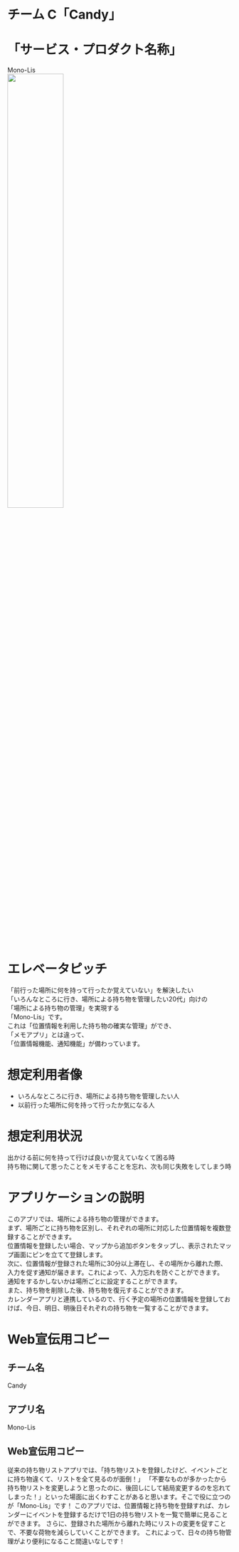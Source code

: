 # チーム C「Candy」

# 「サービス・プロダクト名称」
Mono-Lis<br>
<img src="https://user-images.githubusercontent.com/105332626/215001306-a7bf05b7-322b-4cde-9537-596e9fbb1801.png" width="50%">


# エレベータピッチ
「前行った場所に何を持って行ったか覚えていない」を解決したい<br>
「いろんなところに行き、場所による持ち物を管理したい20代」向けの<br>
「場所による持ち物の管理」を実現する<br>
「Mono-Lis」です。<br>
これは「位置情報を利用した持ち物の確実な管理」ができ、<br>
「メモアプリ」とは違って、<br>
「位置情報機能、通知機能」が備わっています。<br>


# 想定利用者像
- いろんなところに行き、場所による持ち物を管理したい人
- 以前行った場所に何を持って行ったか気になる人


# 想定利用状況
出かける前に何を持って行けば良いか覚えていなくて困る時<br>
持ち物に関して思ったことをメモすることを忘れ、次も同じ失敗をしてしまう時<br>

# アプリケーションの説明
このアプリでは、場所による持ち物の管理ができます。<br>
まず、場所ごとに持ち物を区別し、それぞれの場所に対応した位置情報を複数登録することができます。<br>
位置情報を登録したい場合、マップから追加ボタンをタップし、表示されたマップ画面にピンを立てて登録します。<br>
次に、位置情報が登録された場所に30分以上滞在し、その場所から離れた際、入力を促す通知が届きます。これによって、入力忘れを防ぐことができます。<br>
通知をするかしないかは場所ごとに設定することができます。<br>
また、持ち物を削除した後、持ち物を復元することができます。<br>
カレンダーアプリと連携しているので、行く予定の場所の位置情報を登録しておけば、今日、明日、明後日それぞれの持ち物を一覧することができます。<br>

# Web宣伝用コピー
## チーム名
Candy
## アプリ名
Mono-Lis
## Web宣伝用コピー
従来の持ち物リストアプリでは、「持ち物リストを登録したけど、イベントごとに持ち物違くて、リストを全て見るのが面倒！」
「不要なものが多かったから持ち物リストを変更しようと思ったのに、後回しにして結局変更するのを忘れてしまった！」といった場面に出くわすことがあると思います。そこで役に立つのが「Mono-Lis」です！
このアプリでは、位置情報と持ち物を登録すれば、カレンダーにイベントを登録するだけで1日の持ち物リストを一覧で簡単に見ることができます。
さらに、登録された場所から離れた時にリストの変更を促すことで、不要な荷物を減らしていくことができます。
これによって、日々の持ち物管理がより便利になること間違いなしです！
